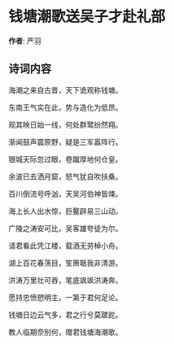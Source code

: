# 钱塘潮歌送吴子才赴礼部

**作者**: 严羽

## 诗词内容

海潮之来自古昔，天下诡观称钱塘。

东南王气实在此，势与造化为低昂。

观其映日始一线，何处群鹭纷然翔。

渐闻鼓声震原野，疑是三军嚣阵行。

银城天际忽过眼，卷蹴厚地何仓皇。

余波已去洒月窟，怒气犹自吹扶桑。

百川倒流号呼汹，天吴河伯神皆竦。

海上长人出水惊，巨鳌辟易三山动。

广陵之涛安可比，吴客雄夸徒为尔。

请君看此凭江楼，载酒无劳棹小舟。

湖上百花春荡目，笙箫聒我非清游。

洪涛万里壮可吞，笔底飒飒洪涛奔。

愿持忠愤愬明主，一第于君何足论。

钱塘日边云气多，君之行兮莫蹉跎。

教人临期奈别何，赠君钱塘海潮歌。

